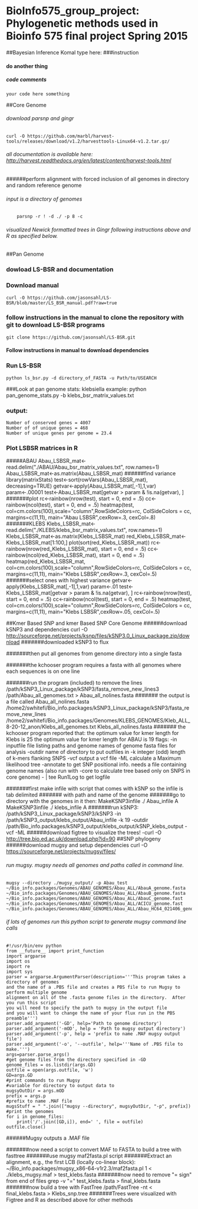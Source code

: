 # BioInfo575_group_project: Phylogenetic methods used in Bioinfo 575 final project Spring 2015

##Bayesian Inference
Komal type here:
###instruction
#### do another thing
##### code comments
	your code here something


##Core Genome
###### download parsnp and gingr
	curl -O https://github.com/marbl/harvest-tools/releases/download/v1.2/harvesttools-Linux64-v1.2.tar.gz/
###### all documentation is available here: http://harvest.readthedocs.org/en/latest/content/harvest-tools.html
######perform alignment with forced inclusion of all genomes in directory and random reference genome
###### input is a directory of genomes 
		parsnp -r ! -d ./ -p 8 -c
###### visualized Newick formatted trees in Gingr following instructions above and R as specified below.
##Pan Genome
### dowload LS-BSR and documentation
### Download manual
	curl -O https://github.com/jasonsahl/LS-BSR/blob/master/LS_BSR_manual.pdf?raw=true
### follow instructions in the manual to clone the repository with git to download LS-BSR programs
	git clone https://github.com/jasonsahl/LS-BSR.git
#### Follow instructions in manual to download dependencies 
### Run LS-BSR
	python ls_bsr.py -d directory_of_FASTA -u Path/to/USEARCH
###Look at pan genome stats: klebsiella example:
	python pan_genome_stats.py -b klebs_bsr_matrix_values.txt 
### output:
	Number of conserved genes = 4007
	Number of of unique genes = 468
	Number of unique genes per genome = 23.4
### Plot LSBSR matrices in R
#####ABAU
	Abau_LSBSR_mat<-read.delim("./ABAU/Abau_bsr_matrix_values.txt", row.names=1)
	Abau_LSBSR_mat<-as.matrix(Abau_LSBSR_mat)
######find variance
	library(matrixStats)
	test<-sort(rowVars(Abau_LSBSR_mat), decreasing=TRUE)
	getvar<-apply(Abau_LSBSR_mat[,-1],1,var)
	param<-.00001
	test<-Abau_LSBSR_mat[getvar > param & !is.na(getvar), ]
#######plot
	rc<-rainbow(nrow(test), start = 0, end = .5)
	cc<-rainbow(ncol(test), start = 0, end = .5)
	heatmap(test, col=cm.colors(100),scale="column",RowSideColors=rc, ColSideColors = cc, margins=c(11,11), main="Abau 		LSBSR",cexRow=.3, cexCol=.8)
#######KLEBS
	Klebs_LSBSR_mat<-read.delim("./KLEBS/klebs_bsr_matrix_values.txt", row.names=1)
	Klebs_LSBSR_mat<-as.matrix(Klebs_LSBSR_mat)
	red_Klebs_LSBSR_mat<-Klebs_LSBSR_mat[1:100,]
	plot(sort(red_Klebs_LSBSR_mat))
	rc<-rainbow(nrow(red_Klebs_LSBSR_mat), start = 0, end = .5)
	cc<-rainbow(ncol(red_Klebs_LSBSR_mat), start = 0, end = .5)
	heatmap(red_Klebs_LSBSR_mat, col=cm.colors(100),scale="column",RowSideColors=rc, ColSideColors = cc, margins=c(11,11), 		main="Klebs LSBSR",cexRow=.3, cexCol=.5)
#######select ones with highest variance
	getvar<-apply(Klebs_LSBSR_mat[,-1],1,var)
	param<-.01
	test<-Klebs_LSBSR_mat[getvar > param & !is.na(getvar), ]
	rc<-rainbow(nrow(test), start = 0, end = .5)
	cc<-rainbow(ncol(test), start = 0, end = .5)
	heatmap(test, col=cm.colors(100),scale="column",RowSideColors=rc, ColSideColors = cc, margins=c(11,11), main="Klebs 		LSBSR",cexRow=.05, cexCol=.5)

##Kmer Based SNP and kmer Based SNP Core Genome
######download kSNP3 and dependencies
	curl -O http://sourceforge.net/projects/ksnp/files/kSNP3.0_Linux_package.zip/download
#######downloaded kSNP3 to flux

#######then put all genomes from genome directory into a single fasta

#######the kchooser program requires a fasta with all genomes where each sequences is on one line

#######run the program (included) to remove the lines
	/path/kSNP3_Linux_package/kSNP3/fasta_remove_new_lines3 
	/path/Abau_all_genomes.txt > Abau_all_nolines.fasta
####### the output is a file called Abau_all_nolines.fasta
	/home2/swhitefi/Bio_info.packages/kSNP3_Linux_package/kSNP3/fasta_remove_new_lines					 	/home2/swhitefi/Bio_info.packages/Genomes/KLEBS_GENOMES/Kleb_ALL_8-20-12_anon/Klebs_all_genomes.txt 				 Klebs_all_nolines.fasta
####### the kchooser program reported that:
	the optimum value for kmer length for Klebs is 25
	the optimum value for kmer length for ABAU is 19
	flags:
	-in inputfile 	file listing paths and genome names of genome fasta files for analysis
	-outdir name 	of directory to put outfiles in
	-k 				integer (odd) length of k-mers flanking SNPS
	-vcf 			output a vcf file
	-ML 			calculate a Maximum likelihood tree
	-annotate 		to get SNP positional info. needs a file containing genome names
	(also run with -core to calculate tree based only on SNPS in core genome)
	- | tee Run1Log  to get logfile

#######first make infile with script that comes with kSNP so the infile is tab delimited
####### with path and name of the genome
#######go to directory with the genomes in it then:
	MakeKSNP3infile ./ Abau_infile A
	MakeKSNP3infile ./  klebs_infile A
#######run kSNP3:
	/path/kSNP3_Linux_package/kSNP3/kSNP3 
	-in /path/kSNP3_output/klebs_output/Abau_infile 
	-k 19 -outdir /path/Bio_info.packages/kSNP3_output/klebs_output/kSNP_klebs_output 
	-vcf -ML
######download figtree to visualize the trees!
	-curl -O http://tree.bio.ed.ac.uk/download.php?id=90
##SNP phylogeny
######download mugsy and setup dependencies
	curl -O https://sourceforge.net/projects/mugsy/files/
###### run mugsy. mugsy needs all genomes and paths called in command line. 
	mugsy --directory ./mugsy_output/ -p Abau_test ~/Bio_info.packages/Genomes/ABAU_GENOMES/Abau_ALL/AbauA_genome.fasta 		~/Bio_info.packages/Genomes/ABAU_GENOMES/Abau_ALL/AbauB_genome.fasta 								~/Bio_info.packages/Genomes/ABAU_GENOMES/Abau_ALL/AbauC_genome.fast								 ~/Bio_info.packages/Genomes/ABAU_GENOMES/Abau_ALL/ACICU_genome.fast								 ~/Bio_info.packages/Genomes/ABAU_GENOMES/Abau_ALL/Abau_HC64_021406_genome.fasta
###### if lots of genomes run this python script to generate mugsy command line calls
	#!/usr/bin/env python
	from __future__ import print_function
	import argparse
	import os
	import re
	import sys
	parser = argparse.ArgumentParser(description='''This program takes a directory of genomes
	and the name of a .PBS file and creates a PBS file to run Mugsy to perform multiple genome
	alignment on all of the .fasta genome files in the directory.  After you run this script
	you will need to specify the path to mugsy in the output file
	and you will want to change the name of your flux run in the PBS preamble''')
	parser.add_argument('-GD', help='Path to genome directory')
	parser.add_argument('-mOD', help = 'Path to mugsy output directory')
	parser.add_argument('-p', help = 'prefix to name .MAF mugsy output file')
	parser.add_argument('-o', '--outfile', help='''Name of .PBS file to make.''')
	args=parser.parse_args()
	#get genome files from the directory specified in -GD
	genome_files = os.listdir(args.GD)
	outfile = open(args.outfile, 'w')
	GD=args.GD
	#print commands to run Mugsy
	#variable for directory to output data to
	mugsyOutDir = args.mOD
	prefix = args.p
	#prefix to name .MAF file
	mugsStuff = " ".join(["mugsy --directory", mugsyOutDir, "-p", prefix])
	#print the genomes
	for i in genome_files:
		print('/'.join([GD,i]), end=' ', file = outfile)
	outfile.close()
######Mugsy outputs a .MAF file

#######now need a script to convert MAF to FASTA to build a tree with fasttree
#######use mugsy maf2fasta.pl script
#######Extract an alignment, e.g., the first LCB (locally co-linear block):
	~/Bio_info.packages/mugsy_x86-64-v1r2.3/maf2fasta.pl 1 < ./klebs_mugsy.maf > test_klebs.fasta
#######now need to remove "= sign" from end of files
	grep -v "=" test_klebs.fasta > final_klebs.fasta
#######now build a tree with FastTree
	/path/FastTree -nt < final_klebs.fasta > Klebs_snp.tree
#######Trees were visualized with Figtree and R as described above for other methods


